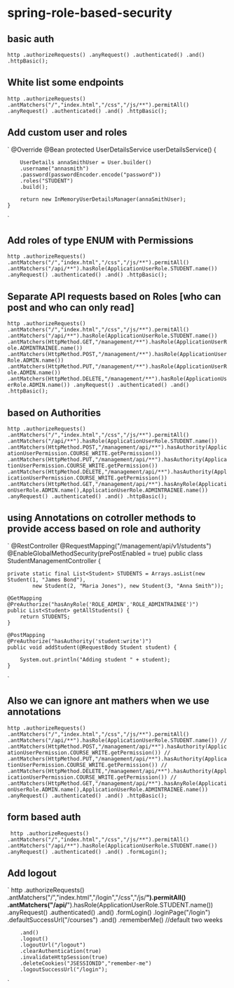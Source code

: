 # spring-role-based-security

## basic auth

`
http
		.authorizeRequests()
		.anyRequest()
		.authenticated()
		.and()
		.httpBasic();
`
## White list some endpoints

`
	http
		.authorizeRequests()
		.antMatchers("/","index.html","/css","/js/**").permitAll()
		.anyRequest()
		.authenticated()
		.and()
		.httpBasic();
`

## Add  custom user and roles
`
	@Override
	@Bean
	protected UserDetailsService userDetailsService() {

		UserDetails annaSmithUser = User.builder()
		.username("annasmith")
		.password(passwordEncoder.encode("password"))
		.roles("STUDENT")
		.build();
		
		return new InMemoryUserDetailsManager(annaSmithUser);
	}
`

## Add roles of type ENUM with Permissions

`
	http
		.authorizeRequests()
		.antMatchers("/","index.html","/css","/js/**").permitAll()
		.antMatchers("/api/**").hasRole(ApplicationUserRole.STUDENT.name())
		.anyRequest()
		.authenticated()
		.and()
		.httpBasic();
`

## Separate API requests based on Roles [who can post and who can only read]

`
	http
		.authorizeRequests()
		.antMatchers("/","index.html","/css","/js/**").permitAll()
		.antMatchers("/api/**").hasRole(ApplicationUserRole.STUDENT.name())
		.antMatchers(HttpMethod.GET,"/management/**").hasRole(ApplicationUserRole.ADMINTRAINEE.name())
		.antMatchers(HttpMethod.POST,"/management/**").hasRole(ApplicationUserRole.ADMIN.name())
		.antMatchers(HttpMethod.PUT,"/management/**").hasRole(ApplicationUserRole.ADMIN.name())
		.antMatchers(HttpMethod.DELETE,"/management/**").hasRole(ApplicationUserRole.ADMIN.name())
		.anyRequest()
		.authenticated()
		.and()
		.httpBasic();
`


## based on Authorities

`
	http
		.authorizeRequests()
		.antMatchers("/","index.html","/css","/js/**").permitAll()
		.antMatchers("/api/**").hasRole(ApplicationUserRole.STUDENT.name())
		.antMatchers(HttpMethod.POST,"/management/api/**").hasAuthority(ApplicationUserPermission.COURSE_WRITE.getPermission())
		.antMatchers(HttpMethod.PUT,"/management/api/**").hasAuthority(ApplicationUserPermission.COURSE_WRITE.getPermission())
		.antMatchers(HttpMethod.DELETE,"/management/api/**").hasAuthority(ApplicationUserPermission.COURSE_WRITE.getPermission())
		.antMatchers(HttpMethod.GET,"/management/api/**").hasAnyRole(ApplicationUserRole.ADMIN.name(),ApplicationUserRole.ADMINTRAINEE.name())
		.anyRequest()
		.authenticated()
		.and()
		.httpBasic();
`

## using Annotations on cotroller methods to provide access based on role and authority

`
@RestController
@RequestMapping("/management/api/v1/students")
@EnableGlobalMethodSecurity(prePostEnabled = true)
public class StudentManagementController {

	private static final List<Student> STUDENTS = Arrays.asList(new Student(1, "James Bond"),
			new Student(2, "Maria Jones"), new Student(3, "Anna Smith"));

	@GetMapping
	@PreAuthorize("hasAnyRole('ROLE_ADMIN','ROLE_ADMINTRAINEE')")
	public List<Student> getAllStudents() {
		return STUDENTS;
	}

	@PostMapping
	@PreAuthorize("hasAuthority('student:write')")
	public void addStudent(@RequestBody Student student) {

		System.out.println("Adding student " + student);
	}
`

## Also we can ignore ant mathers when we use annotations 

`
	http
		.authorizeRequests()
		.antMatchers("/","index.html","/css","/js/**").permitAll()
		.antMatchers("/api/**").hasRole(ApplicationUserRole.STUDENT.name())
//		.antMatchers(HttpMethod.POST,"/management/api/**").hasAuthority(ApplicationUserPermission.COURSE_WRITE.getPermission())
//		.antMatchers(HttpMethod.PUT,"/management/api/**").hasAuthority(ApplicationUserPermission.COURSE_WRITE.getPermission())
//		.antMatchers(HttpMethod.DELETE,"/management/api/**").hasAuthority(ApplicationUserPermission.COURSE_WRITE.getPermission())
//		.antMatchers(HttpMethod.GET,"/management/api/**").hasAnyRole(ApplicationUserRole.ADMIN.name(),ApplicationUserRole.ADMINTRAINEE.name())
		.anyRequest()
		.authenticated()
		.and()
		.httpBasic();
`
## form based auth

`
	http
		.authorizeRequests()
		.antMatchers("/","index.html","/css","/js/**").permitAll()
		.antMatchers("/api/**").hasRole(ApplicationUserRole.STUDENT.name())
.anyRequest()
		.authenticated()
		.and()
		.formLogin();`
		
## Add logout 

`
		http
		.authorizeRequests()
		.antMatchers("/","index.html","/login","/css","/js/**").permitAll()
		.antMatchers("/api/**").hasRole(ApplicationUserRole.STUDENT.name())
		.anyRequest()
		.authenticated()
		.and()
		.formLogin()
		.loginPage("/login")
		.defaultSuccessUrl("/courses")
		.and()
		.rememberMe() //default two weeks
		
		.and()
		.logout()
		.logoutUrl("/logout")
		.clearAuthentication(true)
		.invalidateHttpSession(true)
		.deleteCookies("JSESSIONID","remember-me")
		.logoutSuccessUrl("/login");

`
		
		
